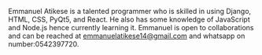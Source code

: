 Emmanuel Atikese is a talented programmer who is skilled in using Django, HTML, CSS, PyQt5, and React. 
He also has some knowledge of JavaScript and Node.js hence currently learning it.
Emmanuel is open to collaborations and can be reached at emmanuelatikese14@gmail.com and whatsapp on number:0542397720.
